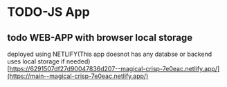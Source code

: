 # TODO-JS App
## todo WEB-APP with browser local storage
deployed using NETLIFY(This app doesnot has any databse or backend uses local storage if needed) \
[https://6291507df27d90047836d207--magical-crisp-7e0eac.netlify.app/](https://main--magical-crisp-7e0eac.netlify.app/)
